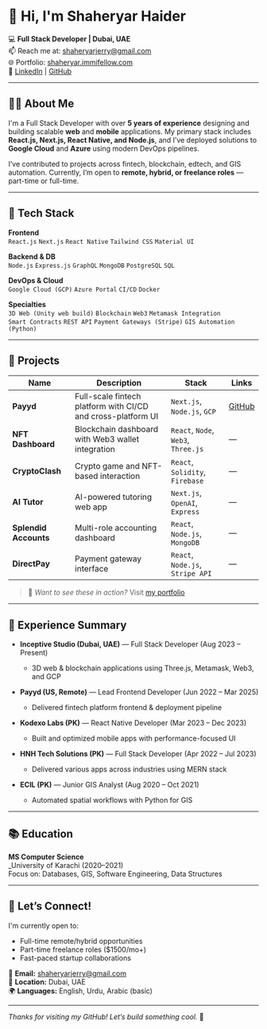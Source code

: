 # 👋 Hi, I'm Shaheryar Haider

💻 **Full Stack Developer | Dubai, UAE**  
📫 Reach me at: shaheryarjerry@gmail.com  
🌐 Portfolio: [shaheryar.immifellow.com](https://shaheryar.immifellow.com)  
🔗 [LinkedIn](https://www.linkedin.com/in/shaheryar-haider-dev/) | [GitHub](https://github.com/shaheryar123)

---

## 👨‍💻 About Me

I'm a Full Stack Developer with over **5 years of experience** designing and building scalable **web** and **mobile** applications. My primary stack includes **React.js, Next.js, React Native, and Node.js**, and I’ve deployed solutions to **Google Cloud** and **Azure** using modern DevOps pipelines.

I’ve contributed to projects across fintech, blockchain, edtech, and GIS automation. Currently, I’m open to **remote, hybrid, or freelance roles** — part-time or full-time.

---

## 🧰 Tech Stack

**Frontend**  
`React.js` `Next.js` `React Native` `Tailwind CSS` `Material UI`  

**Backend & DB**  
`Node.js` `Express.js` `GraphQL` `MongoDB` `PostgreSQL` `SQL`

**DevOps & Cloud**  
`Google Cloud (GCP)` `Azure Portal` `CI/CD` `Docker`

**Specialties**  
`3D Web (Unity web build)` `Blockchain` `Web3` `Metamask Integration`  
`Smart Contracts` `REST API` `Payment Gateways (Stripe)` `GIS Automation (Python)`

---

## 🔨 Projects

| Name | Description | Stack | Links |
|------|-------------|-------|-------|
| **Payyd** | Full-scale fintech platform with CI/CD and cross-platform UI | `Next.js`, `Node.js`, `GCP` | [GitHub](https://github.com/shaheryar123) |
| **NFT Dashboard** | Blockchain dashboard with Web3 wallet integration | `React`, `Node`, `Web3`, `Three.js` | — |
| **CryptoClash** | Crypto game and NFT-based interaction | `React`, `Solidity`, `Firebase` | — |
| **AI Tutor** | AI-powered tutoring web app | `Next.js`, `OpenAI`, `Express` | — |
| **Splendid Accounts** | Multi-role accounting dashboard | `React`, `Node.js`, `MongoDB` | — |
| **DirectPay** | Payment gateway interface | `React`, `Node.js`, `Stripe API` | — |

> 🎯 *Want to see these in action?* Visit [my portfolio](https://shaheryar.immifellow.com)

---

## 🏢 Experience Summary

- **Inceptive Studio (Dubai, UAE)** — Full Stack Developer (Aug 2023 – Present)  
  - 3D web & blockchain applications using Three.js, Metamask, Web3, and GCP

- **Payyd (US, Remote)** — Lead Frontend Developer (Jun 2022 – Mar 2025)  
  - Delivered fintech platform frontend & deployment pipeline
  
- **Kodexo Labs (PK)** — React Native Developer (Mar 2023 – Dec 2023)  
  - Built and optimized mobile apps with performance-focused UI

- **HNH Tech Solutions (PK)** — Full Stack Developer (Apr 2022 – Jul 2023)  
  - Delivered various apps across industries using MERN stack

- **ECIL (PK)** — Junior GIS Analyst (Aug 2020 – Oct 2021)  
  - Automated spatial workflows with Python for GIS

---

## 📚 Education

**MS Computer Science**  
_University of Karachi (2020–2021)  
Focus on: Databases, GIS, Software Engineering, Data Structures

---

## 💬 Let’s Connect!

I'm currently open to:
- Full-time remote/hybrid opportunities
- Part-time freelance roles ($1500/mo+)
- Fast-paced startup collaborations

📧 **Email:** shaheryarjerry@gmail.com  
📍 **Location:** Dubai, UAE  
🌍 **Languages:** English, Urdu, Arabic (basic)

---

_Thanks for visiting my GitHub! Let’s build something cool._ 🚀
